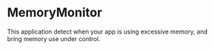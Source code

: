 # MemoryMonitor
This application detect when your app is using excessive memory, and bring memory use under control.
